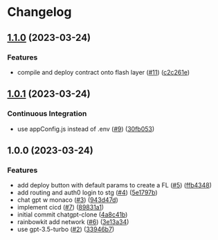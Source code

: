 # Changelog

## [1.1.0](https://github.com/alt-research/flashGPT/compare/v1.0.1...v1.1.0) (2023-03-24)


### Features

* compile and deploy contract onto flash layer ([#11](https://github.com/alt-research/flashGPT/issues/11)) ([c2c261e](https://github.com/alt-research/flashGPT/commit/c2c261eddb33c1b54eb5ab555a12ddcac70fd1a1))

## [1.0.1](https://github.com/alt-research/flashGPT/compare/v1.0.0...v1.0.1) (2023-03-24)


### Continuous Integration

* use appConfig.js instead of .env ([#9](https://github.com/alt-research/flashGPT/issues/9)) ([30fb053](https://github.com/alt-research/flashGPT/commit/30fb0534ccc1f3d964645116b68de33ab72b5e0a))

## 1.0.0 (2023-03-24)


### Features

* add deploy button with default params to create a FL ([#5](https://github.com/alt-research/flashGPT/issues/5)) ([ffb4348](https://github.com/alt-research/flashGPT/commit/ffb4348fe20e519f21847e0749a03a94ba4c1398))
* add routing and auth0 login to stg ([#4](https://github.com/alt-research/flashGPT/issues/4)) ([5e1797b](https://github.com/alt-research/flashGPT/commit/5e1797bb546a3d37f93761988bd822a6c22591f2))
* chat gpt w monaco ([#3](https://github.com/alt-research/flashGPT/issues/3)) ([943d47d](https://github.com/alt-research/flashGPT/commit/943d47de44b06ac8f4fde9c78171cb2434952e6b))
* implement cicd ([#7](https://github.com/alt-research/flashGPT/issues/7)) ([89831a1](https://github.com/alt-research/flashGPT/commit/89831a1f46d34a2c1ab1100bd37a48dcabf0f300))
* initial commit chatgpt-clone ([4a8c41b](https://github.com/alt-research/flashGPT/commit/4a8c41b26f59a07ad53c02a1d6cda0e1ed226f92))
* rainbowkit add network ([#6](https://github.com/alt-research/flashGPT/issues/6)) ([3e13a34](https://github.com/alt-research/flashGPT/commit/3e13a34854af3485adb33455472fe1c0f1b6562f))
* use gpt-3.5-turbo ([#2](https://github.com/alt-research/flashGPT/issues/2)) ([33946b7](https://github.com/alt-research/flashGPT/commit/33946b7c2bfcddb770e691f0100e3bf1d1b30aeb))
